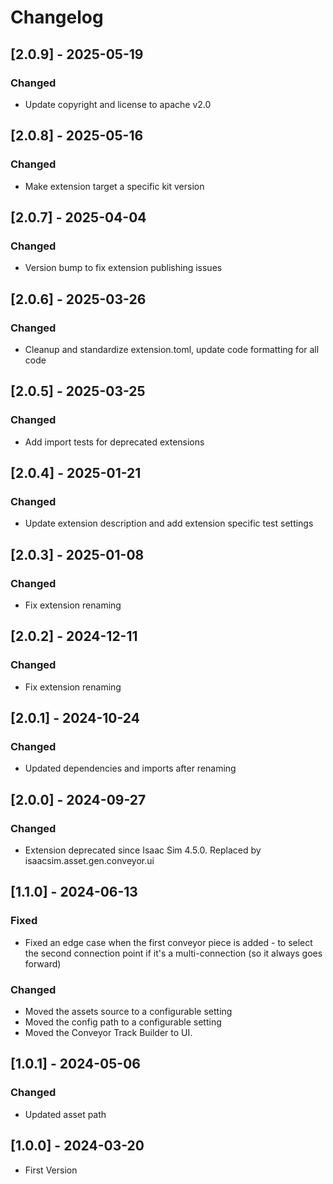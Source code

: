 # Changelog
## [2.0.9] - 2025-05-19
### Changed
- Update copyright and license to apache v2.0

## [2.0.8] - 2025-05-16
### Changed
- Make extension target a specific kit version

## [2.0.7] - 2025-04-04
### Changed
- Version bump to fix extension publishing issues

## [2.0.6] - 2025-03-26
### Changed
- Cleanup and standardize extension.toml, update code formatting for all code

## [2.0.5] - 2025-03-25
### Changed
- Add import tests for deprecated extensions

## [2.0.4] - 2025-01-21
### Changed
- Update extension description and add extension specific test settings

## [2.0.3] - 2025-01-08
### Changed
- Fix extension renaming

## [2.0.2] - 2024-12-11
### Changed
- Fix extension renaming

## [2.0.1] - 2024-10-24
### Changed
- Updated dependencies and imports after renaming

## [2.0.0] - 2024-09-27
### Changed
- Extension deprecated since Isaac Sim 4.5.0. Replaced by isaacsim.asset.gen.conveyor.ui

## [1.1.0] - 2024-06-13
### Fixed
- Fixed an edge case when the first conveyor piece is added - to select the second connection point if it's a multi-connection (so it always goes forward)

### Changed
- Moved the assets source to a configurable setting
- Moved the config path to a configurable setting
- Moved the Conveyor Track Builder to UI.

## [1.0.1] - 2024-05-06
### Changed
- Updated asset path

## [1.0.0] - 2024-03-20
- First Version
